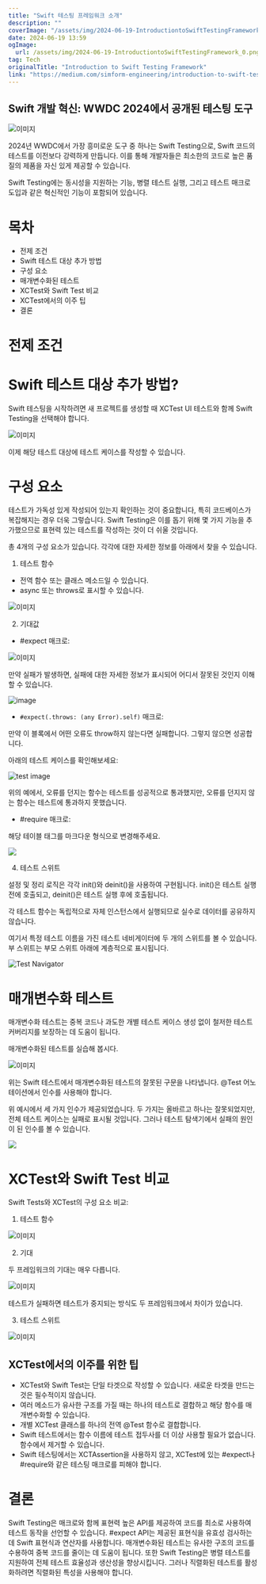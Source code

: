 ```yaml
---
title: "Swift 테스팅 프레임워크 소개"
description: ""
coverImage: "/assets/img/2024-06-19-IntroductiontoSwiftTestingFramework_0.png"
date: 2024-06-19 13:59
ogImage:
  url: /assets/img/2024-06-19-IntroductiontoSwiftTestingFramework_0.png
tag: Tech
originalTitle: "Introduction to Swift Testing Framework"
link: "https://medium.com/simform-engineering/introduction-to-swift-testing-framework-aab7f6ecfb7d"
---
```


## Swift 개발 혁신: WWDC 2024에서 공개된 테스팅 도구

![이미지](/assets/img/2024-06-19-IntroductiontoSwiftTestingFramework_0.png)

2024년 WWDC에서 가장 흥미로운 도구 중 하나는 Swift Testing으로, Swift 코드의 테스트를 이전보다 강력하게 만듭니다. 이를 통해 개발자들은 최소한의 코드로 높은 품질의 제품을 자신 있게 제공할 수 있습니다.

Swift Testing에는 동시성을 지원하는 기능, 병렬 테스트 실행, 그리고 테스트 매크로 도입과 같은 혁신적인 기능이 포함되어 있습니다.

<div class="content-ad"></div>

# 목차

- 전제 조건
- Swift 테스트 대상 추가 방법
- 구성 요소
- 매개변수화된 테스트
- XCTest와 Swift Test 비교
- XCTest에서의 이주 팁
- 결론

# 전제 조건

# Swift 테스트 대상 추가 방법?

<div class="content-ad"></div>

Swift 테스팅을 시작하려면 새 프로젝트를 생성할 때 XCTest UI 테스트와 함께 Swift Testing을 선택해야 합니다.

![이미지](/assets/img/2024-06-19-IntroductiontoSwiftTestingFramework_1.png)

이제 해당 테스트 대상에 테스트 케이스를 작성할 수 있습니다.

# 구성 요소

<div class="content-ad"></div>

테스트가 가독성 있게 작성되어 있는지 확인하는 것이 중요합니다, 특히 코드베이스가 복잡해지는 경우 더욱 그렇습니다. Swift Testing은 이를 돕기 위해 몇 가지 기능을 추가했으므로 표현력 있는 테스트를 작성하는 것이 더 쉬울 것입니다.

총 4개의 구성 요소가 있습니다. 각각에 대한 자세한 정보를 아래에서 찾을 수 있습니다.

1. 테스트 함수

- 전역 함수 또는 클래스 메소드일 수 있습니다.
- async 또는 throws로 표시할 수 있습니다.

<div class="content-ad"></div>

![이미지](/assets/img/2024-06-19-IntroductiontoSwiftTestingFramework_2.png)

2. 기대값

- #expect 매크로:

![이미지](/assets/img/2024-06-19-IntroductiontoSwiftTestingFramework_3.png)

<div class="content-ad"></div>

만약 실패가 발생하면, 실패에 대한 자세한 정보가 표시되어 어디서 잘못된 것인지 이해할 수 있습니다.

![image](/assets/img/2024-06-19-IntroductiontoSwiftTestingFramework_4.png)

- `#expect(.throws: (any Error).self)` 매크로:

만약 이 블록에서 어떤 오류도 throw하지 않는다면 실패합니다. 그렇지 않으면 성공합니다.

<div class="content-ad"></div>

아래의 테스트 케이스를 확인해보세요:

![test image](/assets/img/2024-06-19-IntroductiontoSwiftTestingFramework_5.png)

위의 예에서, 오류를 던지는 함수는 테스트를 성공적으로 통과했지만, 오류를 던지지 않는 함수는 테스트에 통과하지 못했습니다.

- #require 매크로:

<div class="content-ad"></div>

해당 테이블 태그를 마크다운 형식으로 변경해주세요.

<div class="content-ad"></div>

<img src="/assets/img/2024-06-19-IntroductiontoSwiftTestingFramework_7.png" />

4. 테스트 스위트

설정 및 정리 로직은 각각 init()와 deinit()을 사용하여 구현됩니다. init()은 테스트 실행 전에 호출되고, deinit()은 테스트 실행 후에 호출됩니다.

각 테스트 함수는 독립적으로 자체 인스턴스에서 실행되므로 실수로 데이터를 공유하지 않습니다.

<div class="content-ad"></div>

여기서 특정 테스트 이름을 가진 테스트 네비게이터에 두 개의 스위트를 볼 수 있습니다. 부 스위트는 부모 스위트 아래에 계층적으로 표시됩니다.

![Test Navigator](/assets/img/2024-06-19-IntroductiontoSwiftTestingFramework_8.png)

# 매개변수화 테스트

매개변수화 테스트는 중복 코드나 과도한 개별 테스트 케이스 생성 없이 철저한 테스트 커버리지를 보장하는 데 도움이 됩니다.

<div class="content-ad"></div>

매개변수화된 테스트를 실습해 봅시다.

![이미지](/assets/img/2024-06-19-IntroductiontoSwiftTestingFramework_9.png)

위는 Swift 테스트에서 매개변수화된 테스트의 잘못된 구문을 나타냅니다. @Test 어노테이션에서 인수를 사용해야 합니다.

위 예시에서 세 가지 인수가 제공되었습니다. 두 가지는 올바르고 하나는 잘못되었지만, 전체 테스트 케이스는 실패로 표시될 것입니다. 그러나 테스트 탐색기에서 실패의 원인이 된 인수를 볼 수 있습니다.

<div class="content-ad"></div>

<img src="/assets/img/2024-06-19-IntroductiontoSwiftTestingFramework_10.png" />

# XCTest와 Swift Test 비교

Swift Tests와 XCTest의 구성 요소 비교:

1. 테스트 함수

<div class="content-ad"></div>

![이미지](/assets/img/2024-06-19-IntroductiontoSwiftTestingFramework_11.png)

2. 기대

두 프레임워크의 기대는 매우 다릅니다.

![이미지](/assets/img/2024-06-19-IntroductiontoSwiftTestingFramework_12.png)

<div class="content-ad"></div>

테스트가 실패하면 테스트가 중지되는 방식도 두 프레임워크에서 차이가 있습니다.

3. 테스트 스위트

![이미지](/assets/img/2024-06-19-IntroductiontoSwiftTestingFramework_13.png)

## XCTest에서의 이주를 위한 팁

<div class="content-ad"></div>

- XCTest와 Swift Test는 단일 타겟으로 작성할 수 있습니다. 새로운 타겟을 만드는 것은 필수적이지 않습니다.
- 여러 메소드가 유사한 구조를 가질 때는 하나의 테스트로 결합하고 해당 함수를 매개변수화할 수 있습니다.
- 개별 XCTest 클래스를 하나의 전역 @Test 함수로 결합합니다.
- Swift 테스트에서는 함수 이름에 테스트 접두사를 더 이상 사용할 필요가 없습니다. 함수에서 제거할 수 있습니다.
- Swift 테스팅에서는 XCTAssertion을 사용하지 않고, XCTest에 있는 #expect나 #require와 같은 테스팅 매크로를 피해야 합니다.

# 결론

Swift Testing은 매크로와 함께 표현력 높은 API를 제공하여 코드를 최소로 사용하여 테스트 동작을 선언할 수 있습니다. #expect API는 제공된 표현식을 유효성 검사하는 데 Swift 표현식과 연산자를 사용합니다. 매개변수화된 테스트는 유사한 구조의 코드를 수용하여 중복 코드를 줄이는 데 도움이 됩니다. 또한 Swift Testing은 병렬 테스트를 지원하여 전체 테스트 효율성과 생산성을 향상시킵니다. 그러나 직렬화된 테스트를 활성화하려면 직렬화된 특성을 사용해야 합니다.
